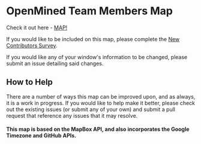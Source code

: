 # OpenMined Team Members Map

Check it out here - [MAP!](https://openmined.github.io/Team-Map/)

If you would like to be included on this map, please complete the [New Contributors Survey](https://goo.gl/forms/86y61YQx6bIAI8TF3).

If you would like any of your window's information to be changed, please submit an issue detailing said changes.

## How to Help

There are a number of ways this map can be improved upon, and as always, it is a work in progress. If you would like to help make it better, please check out the existing issues (or submit any of your own) and submit a pull request that reference any issues that it may resolve.

#### This map is based on the MapBox API, and also incorporates the Google Timezone and GitHub APIs.
